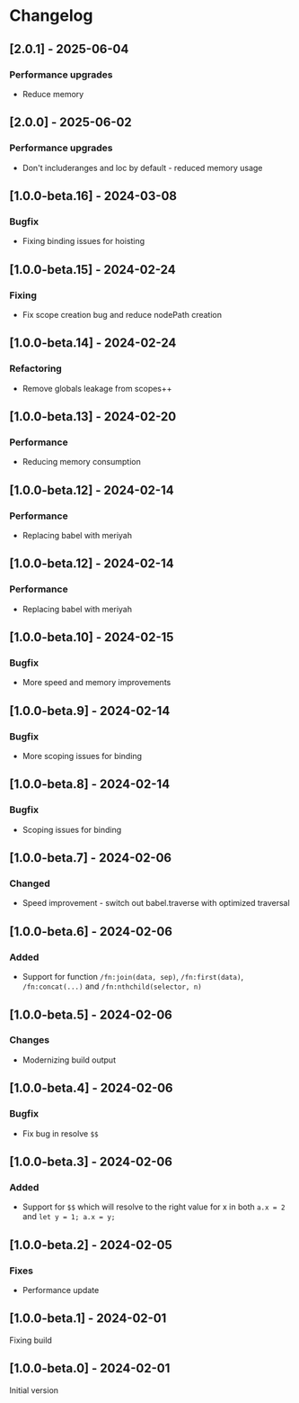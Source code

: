 # Changelog

## [2.0.1] - 2025-06-04

### Performance upgrades

* Reduce memory

## [2.0.0] - 2025-06-02

### Performance upgrades

* Don't includeranges and loc by default - reduced memory usage


## [1.0.0-beta.16] - 2024-03-08

### Bugfix

* Fixing binding issues for hoisting

## [1.0.0-beta.15] - 2024-02-24

### Fixing

* Fix scope creation bug and reduce nodePath creation

## [1.0.0-beta.14] - 2024-02-24

### Refactoring

* Remove globals leakage from scopes++

## [1.0.0-beta.13] - 2024-02-20

### Performance

* Reducing memory consumption

## [1.0.0-beta.12] - 2024-02-14

### Performance

* Replacing babel with meriyah

## [1.0.0-beta.12] - 2024-02-14

### Performance

* Replacing babel with meriyah

## [1.0.0-beta.10] - 2024-02-15

### Bugfix

* More speed and memory improvements

## [1.0.0-beta.9] - 2024-02-14

### Bugfix

* More scoping issues for binding

## [1.0.0-beta.8] - 2024-02-14

### Bugfix

* Scoping issues for binding

## [1.0.0-beta.7] - 2024-02-06

### Changed

* Speed improvement - switch out babel.traverse with optimized traversal

## [1.0.0-beta.6] - 2024-02-06

### Added

* Support for function `/fn:join(data, sep)`, `/fn:first(data)`, `/fn:concat(...)` and `/fn:nthchild(selector, n)`

## [1.0.0-beta.5] - 2024-02-06

### Changes

* Modernizing build output

## [1.0.0-beta.4] - 2024-02-06

### Bugfix

* Fix bug in resolve `$$`

## [1.0.0-beta.3] - 2024-02-06

### Added

* Support for `$$` which will resolve to the right value for x in both `a.x = 2` and `let y = 1; a.x = y;`

## [1.0.0-beta.2] - 2024-02-05

### Fixes

* Performance update

## [1.0.0-beta.1] - 2024-02-01

Fixing build

## [1.0.0-beta.0] - 2024-02-01

Initial version